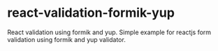 # react-validation-formik-yup
React validation using formik and yup. Simple example for reactjs form validation using formik and yup validator.
